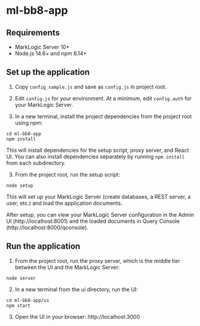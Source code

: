 # ml-bb8-app

## Requirements

- MarkLogic Server 10+
- Node.js 14.6+ and npm 6.14+

## Set up the application

1. Copy `config_sample.js` and save as `config.js` in project root.

2. Edit `config.js` for your environment. At a minimum, edit `config.auth` for your MarkLogic Server.

3. In a new terminal, install the project dependencies from the project root using npm:
```
cd ml-bb8-app
npm install
```
This will install dependencies for the setup script, proxy server, and React UI. You can also install dependencies separately by running `npm install` from each subdirectory.

3. From the project root, run the setup script:
```
node setup
```
This will set up your MarkLogic Server (create databases, a REST server, a user, etc.) and load the application documents. 

After setup, you can view your MarkLogic Server configuration in the Admin UI (http://localhost:8001) and the loaded documents in Query Console (http://localhost:8000/qconsole).

## Run the application 

1. From the project root, run the proxy server, which is the middle tier between the UI and the MarkLogic Server:
```
node server
```

2. In a new terminal from the ui directory, run the UI:
```
cd ml-bb8-app/ui
npm start
```

3. Open the UI in your browser: http://localhost:3000
